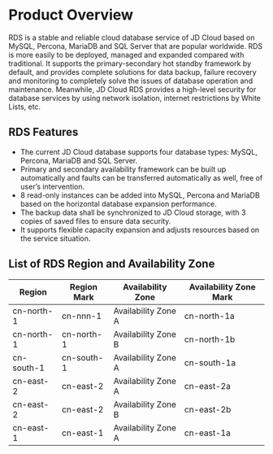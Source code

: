 # Product Overview
RDS is a stable and reliable cloud database service of JD Cloud based on MySQL, Percona, MariaDB and SQL Server that are popular worldwide. RDS is more easily to be deployed, managed and expanded compared with traditional. It supports the primary-secondary hot standby framework by default, and provides complete solutions for data backup, failure recovery and monitoring to completely solve the issues of database operation and maintenance. Meanwhile, JD Cloud RDS provides a high-level security for database services by using network isolation, internet restrictions by White Lists, etc.

## RDS Features
* The current JD Cloud database supports four database types: MySQL, Percona, MariaDB and SQL Server.
* Primary and secondary availability framework can be built up automatically and faults can be transferred automatically as well, free of user’s intervention.
* 8 read-only instances can be added into MySQL, Percona and MariaDB based on the horizontal database expansion performance.
* The backup data shall be synchronized to JD Cloud storage, with 3 copies of saved files to ensure data security.
* It supports flexible capacity expansion and adjusts resources based on the service situation.

## List of RDS Region and Availability Zone
|Region|Region Mark|Availability Zone|Availability Zone Mark|
|---|---|---|---|
|cn-north-1|cn-nnn-1|Availability Zone A|cn-north-1a|
|cn-north-1|cn-north-1|Availability Zone B|cn-north-1b|
|cn-south-1|cn-south-1|Availability Zone A|cn-south-1a|
|cn-east-2|cn-east-2|Availability Zone A|cn-east-2a|
|cn-east-2|cn-east-2|Availability Zone B|cn-east-2b|
|cn-east-1|cn-east-1|Availability Zone A|cn-east-1a|
